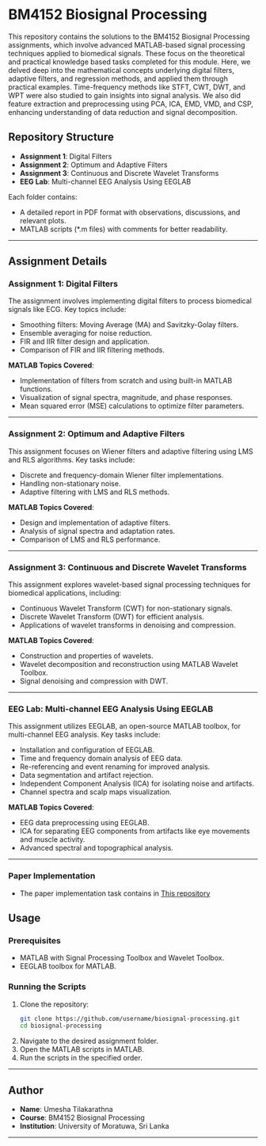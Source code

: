 # BM4152 Biosignal Processing

This repository contains the solutions to the BM4152 Biosignal Processing assignments, which involve advanced MATLAB-based signal processing techniques applied to biomedical signals. These focus on the theoretical and practical knowledge based tasks completed for this module. Here, we delved deep into the mathematical concepts underlying digital filters, adaptive filters, and regression methods, and applied them through practical examples. Time-frequency methods like STFT, CWT, DWT, and WPT were also studied to gain insights into signal analysis. We also did feature extraction and preprocessing using PCA, ICA, EMD, VMD, and CSP, enhancing understanding of data reduction and signal decomposition.

## Repository Structure
- **Assignment 1**: Digital Filters
- **Assignment 2**: Optimum and Adaptive Filters
- **Assignment 3**: Continuous and Discrete Wavelet Transforms
- **EEG Lab**: Multi-channel EEG Analysis Using EEGLAB

Each folder contains:
- A detailed report in PDF format with observations, discussions, and relevant plots.
- MATLAB scripts (*.m files) with comments for better readability.

---

## Assignment Details

### **Assignment 1: Digital Filters**
The assignment involves implementing digital filters to process biomedical signals like ECG. Key topics include:
- Smoothing filters: Moving Average (MA) and Savitzky-Golay filters.
- Ensemble averaging for noise reduction.
- FIR and IIR filter design and application.
- Comparison of FIR and IIR filtering methods.

**MATLAB Topics Covered**:
- Implementation of filters from scratch and using built-in MATLAB functions.
- Visualization of signal spectra, magnitude, and phase responses.
- Mean squared error (MSE) calculations to optimize filter parameters.

---

### **Assignment 2: Optimum and Adaptive Filters**
This assignment focuses on Wiener filters and adaptive filtering using LMS and RLS algorithms. Key tasks include:
- Discrete and frequency-domain Wiener filter implementations.
- Handling non-stationary noise.
- Adaptive filtering with LMS and RLS methods.

**MATLAB Topics Covered**:
- Design and implementation of adaptive filters.
- Analysis of signal spectra and adaptation rates.
- Comparison of LMS and RLS performance.

---

### **Assignment 3: Continuous and Discrete Wavelet Transforms**
This assignment explores wavelet-based signal processing techniques for biomedical applications, including:
- Continuous Wavelet Transform (CWT) for non-stationary signals.
- Discrete Wavelet Transform (DWT) for efficient analysis.
- Applications of wavelet transforms in denoising and compression.

**MATLAB Topics Covered**:
- Construction and properties of wavelets.
- Wavelet decomposition and reconstruction using MATLAB Wavelet Toolbox.
- Signal denoising and compression with DWT.

---

### **EEG Lab: Multi-channel EEG Analysis Using EEGLAB**
This assignment utilizes EEGLAB, an open-source MATLAB toolbox, for multi-channel EEG analysis. Key tasks include:
- Installation and configuration of EEGLAB.
- Time and frequency domain analysis of EEG data.
- Re-referencing and event renaming for improved analysis.
- Data segmentation and artifact rejection.
- Independent Component Analysis (ICA) for isolating noise and artifacts.
- Channel spectra and scalp maps visualization.

**MATLAB Topics Covered**:
- EEG data preprocessing using EEGLAB.
- ICA for separating EEG components from artifacts like eye movements and muscle activity.
- Advanced spectral and topographical analysis.

---

### **Paper Implementation**
- The paper implementation task contains in [This repository](https://github.com/RavinduMPK/EEG-signal-classification-using-PCA--ICA--LDA-and-support-vector-machines)

## Usage

### Prerequisites
- MATLAB with Signal Processing Toolbox and Wavelet Toolbox.
- EEGLAB toolbox for MATLAB.

### Running the Scripts
1. Clone the repository:
    ```bash
    git clone https://github.com/username/biosignal-processing.git
    cd biosignal-processing
    ```
2. Navigate to the desired assignment folder.
3. Open the MATLAB scripts in MATLAB.
4. Run the scripts in the specified order.

---

## Author
- **Name**: Umesha Tilakarathna
- **Course**: BM4152 Biosignal Processing
- **Institution**: University of Moratuwa, Sri Lanka

---


